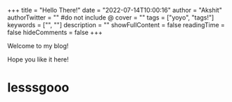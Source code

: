 +++
title = "Hello There!"
date = "2022-07-14T10:00:16"
author = "Akshit"
authorTwitter = "" #do not include @
cover = ""
tags = ["yoyo", "tags!"]
keywords = ["", ""]
description = ""
showFullContent = false
readingTime = false
hideComments = false
+++

Welcome to my blog!

Hope you like it here!

<h1> lesssgooo </h1>
